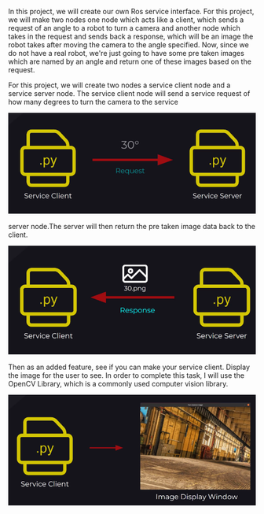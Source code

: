 In this project, we will create our own Ros service interface.
For this project, we will make two nodes one node which acts like a client, which sends a request
of an angle to a robot to turn a camera and another node which takes in the request and sends back a
response, which will be an image the robot takes after moving the camera to the angle specified.
Now, since we do not have a real robot, we're just going to have some pre taken images which are named by an angle and return one of these images
based on the request.

For this project, we will create two nodes a service client node and a service server node.
The service client node will send a service request of how many degrees to turn the camera to the service
<p align="center"><img src="https://github.com/RIT-MESH/ROS2-Robotics-Developer-Course---Using-ROS2-In-Python/blob/main/images/project31.png?raw=true"alt="Sublime's custom image"/>
 </p>


server node.The server will then return the pre taken image data back to the client.
<p align="center"><img src="https://github.com/RIT-MESH/ROS2-Robotics-Developer-Course---Using-ROS2-In-Python/blob/main/images/project32.png?raw=true"alt="Sublime's custom image"/>
 </p>


Then as an added feature, see if you can make your service client.
Display the image for the user to see.
In order to complete this task, I will use the OpenCV Library, which is a commonly used computer vision library.
<p align="center"><img src="https://github.com/RIT-MESH/ROS2-Robotics-Developer-Course---Using-ROS2-In-Python/blob/main/images/project33.png?raw=true"alt="Sublime's custom image"/>
 </p>


